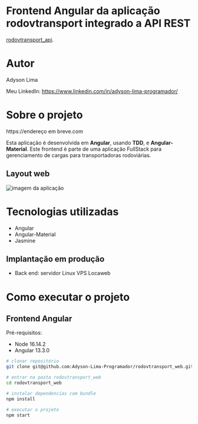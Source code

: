 # Frontend Angular da aplicação rodovtransport integrado a API REST 
<a href ="https://github.com/Adyson-Lima-Programador/rodovtransport_api">rodovtransport_api</a>. 

# Autor

Adyson Lima

Meu LinkedIn: https://www.linkedin.com/in/adyson-lima-programador/

# Sobre o projeto

https://endereço em breve.com

Esta aplicação é desenvolvida em **Angular**, usando **TDD**, e **Angular-Material**. Este frontend é parte de uma aplicação FullStack para gerenciamento de cargas para transportadoras rodoviárias.

## Layout web
<img src="" alt="imagem da aplicação"/>

# Tecnologias utilizadas

- Angular
- Angular-Material
- Jasmine

## Implantação em produção
- Back end: servidor Linux VPS Locaweb

# Como executar o projeto

## Frontend Angular
Pré-requisitos: 
- Node 16.14.2
- Angular 13.3.0

```bash
# clonar repositório
git clone git@github.com:Adyson-Lima-Programador/rodovtransport_web.git

# entrar na pasta rodovtransport_web
cd rodovtransport_web

# instalar dependencias com bundle
npm install

# executar o projeto
npm start
```

